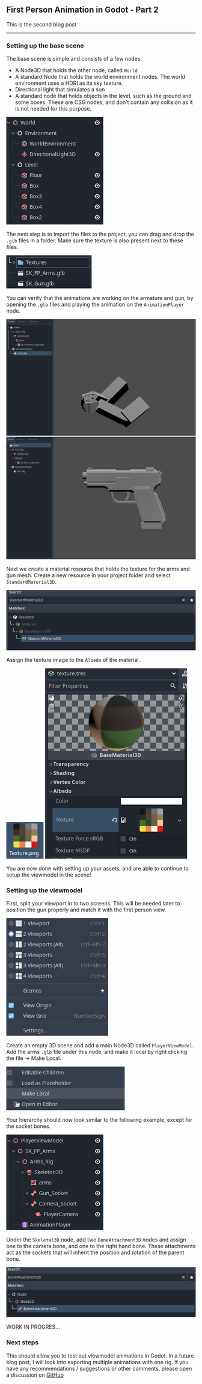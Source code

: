 ## First Person Animation in Godot - Part 2

This is the second blog post

---

### Setting up the base scene

The base scene is simple and consists of a few nodes:

- A Node3D that holds the other node, called `World`
- A standard Node that holds the world environment nodes. The world environment uses a HDRI as its sky texture.
- Directional light that simulates a sun
- A standard node that holds objects in the level, such as the ground and some boxes. These are CSG nodes, and don't contain any collision as it is not needed for this purpose.

![Scene_1](/img/godot/godot_scene_1.png)

The next step is to import the files to the project, you can drag and drop the `.glb` files in a folder. Make sure the texture is also present next to these files.

![Scene_2](/img/godot/godot_scene_2.png)

You can verify that the animations are working on the armature and gun, by opening the `.glb` files and playing the animation on the `AnimationPlayer` node.

![Scene_3](/img/godot/godot_scene_3.png)
![Scene_4](/img/godot/godot_scene_4.png)

Next we create a material resource that holds the texture for the arms and gun mesh. Create a new resource in your project folder and select `StandardMaterial3D`.

![Scene_5](/img/godot/godot_scene_5.png)

Assign the texture image to the `Albedo` of the material.

![Scene_6](/img/godot/godot_scene_6.png)
![Scene_7](/img/godot/godot_scene_7.png)

You are now done with setting up your assets, and are able to continue to setup the viewmodel in the scene!

### Setting up the viewmodel

First, split your viewport in to two screens. This will be needed later to position the gun properly and match it with the first person view.

![Scene_8](/img/godot/godot_scene_8.png)

Create an empty 3D scene and add a main Node3D called `PlayerViewModel`. Add the arms `.glb` file under this node, and make it local by right clicking the file -> Make Local.

![Scene_9](/img/godot/godot_scene_9.png)

Your hierarchy should now look similar to the following example, except for the socket bones.

![Scene_10](/img/godot/godot_scene_10.png)

Under the `Skeletal3D` node, add two `BoneAttachment3D` nodes and assign one to the camera bone, and one to the right hand bone. These attachments act as the sockets that will inherit the position and rotation of the parent bone.

![Scene_11](/img/godot/godot_scene_11.png)

WORK IN PROGRES...

### Next steps

This should allow you to test out viewmodel animations in Godot. In a future blog post, I will look into exporting multiple animations with one rig. If you have any recommendations / suggestions or other comments, please open a discussion on [GitHub](https://github.com/xandev133/xandev133.github.io/discussions)